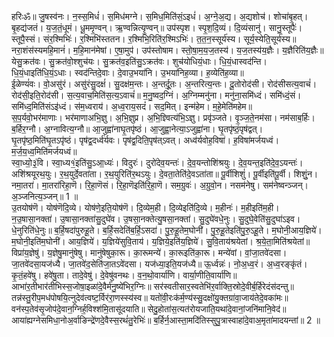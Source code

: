 

  
हरिःॐ॥ जु॒षस्व॑नः। न॒स्स॒मिधं॑। स॒मिध॑मग्ने। स॒मिध॒मिति॑सं॒ऽइधं॑। अ॒ग्ने॒अ॒द्य। अ॒द्यशोच॑। शोचा॑बृ॒हत्। बृ॒हद्य॑जतं। य॒ज॒तं॒धूमं। धू॒ममृ॒ण्वन्। ऋ॒ण्वन्नित्यृ॒ण्वन्॥ उप॑स्पृश। स्पृ॒श॒दि॒व्यं। दि॒व्यंसानु॑। सानु॒स्तूपैः॑। स्तूपै॒स्सं। संर॒श्मिभिः॑। र॒श्मिभि॑स्ततन। र॒श्मिभि॒रिति॑र॒श्मिऽभिः॑। त॒त॒न॒स्सूर्य॑स्य। सूर्य॒स्येति॒सूर्य॑स्य॥  
नरा॒शंस॑स्यमहि॒मानं॑। म॒हि॒मान॑मेषां। ए॒षा॒मुप॑। उप॑स्तोषाम। स्तो॒षा॒म॒य॒ज॒तस्य॑। य॒ज॒तस्य॑य॒ज्ञैः। य॒ज्ञैरिति॑य॒ज्ञैः॥ येसु॒क्रत॑वः। सु॒क्रत॑वो॒श्शुच॑यः। सु॒क्रत॑व॒इति॑सु॒ऽक्रत॑वः। शुच॑योधियं॒धाः। धि॒यं॒धास्वद॑न्ति। धि॒यं॒धाइति॑धि॒यं॒ऽधाः। स्वद॑न्तिदे॒वाः। दे॒वाउ॒भया॑नि। उ॒भया॑निह॒व्या। ह॒व्येति॑ह॒व्या॥  
ई॒ळेण्यं॑वः। वो॒असु॑रं। असु॑रंसु॒दक्षं॑। सु॒दक्ष॑म॒न्तः। अ॒न्तर्दू॒तः। अ॒न्तरित्य॒न्तः। दू॒तोरोद॑सी। रोद॑सीसत्य॒वाचं॑। रोद॑सी॒इति॒रोद॑सी। स॒त्य॒वाच॒मिति॑स॒त्य॒ऽवाचं॑॥ म॒नु॒ष्वद॒ग्निं। अ॒ग्निम्मनु॑ना। मनु॑ना॒समि॑ध्दं। समि॑ध्दं॒सं। समि॑ध्द॒मिति॑संऽइ॑ध्दं। स॑म॒ध्वराय॑। अ॒ध्व॒राय॒सदं॑। सद॒मित्। इन्म॑हेम। म॒हे॒मेति॑महेम॥  
स॒प॒र्यवो॒भर॑माणाः। भर॑माणाअभि॒ज्ञु। अ॒भि॒ज्ञुप्र। अ॒भि॒ज्ञ्वित्य॑भि॒ऽज्ञु। प्रवृ॑ञ्जते। वृ॒ञ्ज॒ते॒नम॑सा। नम॑साब॒र्हिः। ब॒र्हिर॒ग्नौ। अ॒ग्नावित्य॒ग्नौ॥ आ॒जुह्वा॑नाघृ॒तपृ॑ष्ठं। आ॒जुह्वा॒नेत्या॒ऽजुह्वा॑ना। घृ॒तपृ॑ष्ठं॒पृष॑द्वत्। घृ॒तपृ॑ष्ठ॒मिति॑घृ॒तऽपृ॑ष्ठं। पृष॑द्व॒दर्ध्व॑र्यवः। पृष॑द्व॒दिति॒पृष॑त्ऽवत्। अध्व॑र्यवोह॒विषा॑। ह॒विषा॑मर्जयध्वं। म॒र्ज॒य॒ध्व॒मिति॑मर्जयध्वं॥  
स्वा॒ध्यो॒३॒॑वि। स्वा॒ध्य१॒॑इति॑सु॒ऽआ॒ध्यः॑। विदुरः॑। दुरो॑देव॒यन्तः॑। दे॒व॒यन्तोशि॑श्रयुः। दे॒व॒यन्त॒इति॑दे॒व॒ऽयन्तः॑। अशि॑श्रयूरथ॒युः। र॒थ॒युर्दे॒वता॑ता। र॒थ॒युरिति॑र॒थऽयुः। दे॒वता॒तेति॑दे॒वऽता॑ता॥ पू॒र्वीशिशुं॑। पू॒र्वीइति॑पू॒र्वी। शिशुं॒न। नमा॒तरा॑। मा॒तरा॑रिहा॒णॆ। रि॒हा॒णॆसं। रि॒हा॒णॆइति॑रि॒हा॒णॆ। सम॒ग्रुवः॑। अ॒ग्रुवो॒न। नसम॑नेषु। सम॑नेष्वन्ञ्जन्। अ॒ञ्जनित्य॒ञ्जन्॥ 1 ॥  
उ॒तयोष॑णॆ। योष॑णॆदि॒व्ये। योष॑णे॒इति॒योष॑णॆ। दि॒व्येम॒ही। दि॒व्येइति॑दि॒व्ये। म॒हीनः॑। म॒हीइति॑म॒ही। न॒उ॒षासा॒नक्ता॑। उ॒षासा॒नक्ता॑सु॒दुघे॑व। उ॒षसा॒नक्तेत्यु॒षसा॒नक्ता॑। सु॒दुघे॑वधे॒नुः। सु॒दुघे॒वेति॑सु॒दुघा॑ऽइव। धे॒नुरिति॑धे॒नुः॥ ब॒र्हि॒षदा॑पुरुहू॒ते। ब॒र्हि॒सदेति॑ब॒र्हि॒ऽसदा॑। पु॒रु॒हू॒तेम॒घोनी॑। पु॒रु॒हू॒तेइति॑पु॒रु॒ऽहू॒ते। म॒घोनी॒आय॒ज्ञिये॑। म॒घोनी॒इति॑म॒घोनी॑। आय॒ज्ञिये॑। य॒ज्ञिये॑सुवि॒ताय॑। य॒ज्ञिये॒इति॑य॒ज्ञिये॑। सु॒वि॒ताय॑श्रयेतां। श्र॒ये॒ता॒मिति॑श्रयेतां॥  
विप्रा॑य॒ज्ञेषु॑। य॒ज्ञेषु॒मानु॑षेषु। मानु॑षेषुका॒रू। का॒रूमन्ये॑। का॒रूइति॑का॒रू। मन्ये॑वां। वां॒जा॒तवे॑दसा। जा॒तवे॑दसा॒यज॑ध्यै। जा॒तवे॑द॒सेति॑जा॒तऽवे॑दसा। यज॑ध्या॒इति॒यज॑ध्यै॥ ऊ॒र्ध्वन्नः॑। नो॒अ॒ध्व॒रं। अ॒ध्व॒रङ्कृ॑तं। कृ॒तं॒हवे॑षु। हवे॑षु॒ता। तादे॒वेषु॑। दे॒वेषु॑वनथः। व॒न॒थो॒वार्या॑णि। वार्या॒णीति॒वार्या॑णि॥  
आभा॑र॒तीभार॑तीभिस्स॒जोषा॒इळा॑दे॒वैर्म॑नु॒ष्ये॑भिर॒ग्निः॥ सर॑स्वतीसार॒स्वतेभि॑र॒र्वाक्ति॒स्रोदे॒वीर्ब॒र्हिरेदंस॑दन्तु॥  
तन्न॑स्तु॒रीप॒मध॑पोषयि॒त्नुदेव॑त्वष्ट॒र्विर॑रा॒णस्स्य॑स्व॥ यतो॑वी॒रःक॑र्म॒ण्य॑स्सु॒दक्षो॑यु॒क्तग्रा॑वा॒जाय॑तेदे॒वका॑मः॥  
वन॑स्प॒तेव॑सृ॒जोप॑दे॒वान॒ग्निर्ह॒विश्श॑मि॒तासू॑दयाति॥ सेदु॒होता॑स॒त्यत॑रोयजाति॒यथा॑दे॒वानां॒जनि॑मानि॒वेद॑॥  
आया॑ह्यग्नेसमिधा॒नोअ॒र्वाङिन्द्रे॑णदे॒वैस्स॒रथं॑तु॒रेभिः॑॥ ब॒र्हिर्न॒आस्ता॒मदि॑तिस्सुपु॒त्रास्वाहा॑दे॒वाअ॒मृता॑मादयन्तां॥ 2 ॥  

